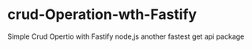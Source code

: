 # crud-Operation-wth-Fastify
 Simple Crud Opertio with Fastify node,js another fastest get api package
